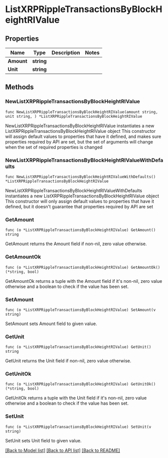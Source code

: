 # ListXRPRippleTransactionsByBlockHeightRIValue

## Properties

Name | Type | Description | Notes
------------ | ------------- | ------------- | -------------
**Amount** | **string** |  | 
**Unit** | **string** |  | 

## Methods

### NewListXRPRippleTransactionsByBlockHeightRIValue

`func NewListXRPRippleTransactionsByBlockHeightRIValue(amount string, unit string, ) *ListXRPRippleTransactionsByBlockHeightRIValue`

NewListXRPRippleTransactionsByBlockHeightRIValue instantiates a new ListXRPRippleTransactionsByBlockHeightRIValue object
This constructor will assign default values to properties that have it defined,
and makes sure properties required by API are set, but the set of arguments
will change when the set of required properties is changed

### NewListXRPRippleTransactionsByBlockHeightRIValueWithDefaults

`func NewListXRPRippleTransactionsByBlockHeightRIValueWithDefaults() *ListXRPRippleTransactionsByBlockHeightRIValue`

NewListXRPRippleTransactionsByBlockHeightRIValueWithDefaults instantiates a new ListXRPRippleTransactionsByBlockHeightRIValue object
This constructor will only assign default values to properties that have it defined,
but it doesn't guarantee that properties required by API are set

### GetAmount

`func (o *ListXRPRippleTransactionsByBlockHeightRIValue) GetAmount() string`

GetAmount returns the Amount field if non-nil, zero value otherwise.

### GetAmountOk

`func (o *ListXRPRippleTransactionsByBlockHeightRIValue) GetAmountOk() (*string, bool)`

GetAmountOk returns a tuple with the Amount field if it's non-nil, zero value otherwise
and a boolean to check if the value has been set.

### SetAmount

`func (o *ListXRPRippleTransactionsByBlockHeightRIValue) SetAmount(v string)`

SetAmount sets Amount field to given value.


### GetUnit

`func (o *ListXRPRippleTransactionsByBlockHeightRIValue) GetUnit() string`

GetUnit returns the Unit field if non-nil, zero value otherwise.

### GetUnitOk

`func (o *ListXRPRippleTransactionsByBlockHeightRIValue) GetUnitOk() (*string, bool)`

GetUnitOk returns a tuple with the Unit field if it's non-nil, zero value otherwise
and a boolean to check if the value has been set.

### SetUnit

`func (o *ListXRPRippleTransactionsByBlockHeightRIValue) SetUnit(v string)`

SetUnit sets Unit field to given value.



[[Back to Model list]](../README.md#documentation-for-models) [[Back to API list]](../README.md#documentation-for-api-endpoints) [[Back to README]](../README.md)


